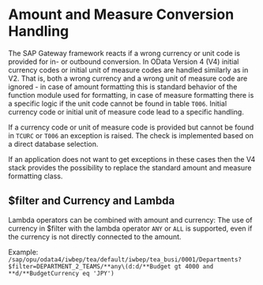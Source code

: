 <!-- loio1d821f43af124e89b6027ae253ac624e -->

# Amount and Measure Conversion Handling

The SAP Gateway framework reacts if a wrong currency or unit code is provided for in- or outbound conversion. In OData Version 4 \(V4\) initial currency codes or initial unit of measure codes are handled similarly as in V2. That is, both a wrong currency and a wrong unit of measure code are ignored - in case of amount formatting this is standard behavior of the function module used for formatting, in case of measure formatting there is a specific logic if the unit code cannot be found in table `T006`. Initial currency code or initial unit of measure code lead to a specific handling.

If a currency code or unit of measure code is provided but cannot be found in `TCURC` or `T006` an exception is raised. The check is implemented based on a direct database selection.

If an application does not want to get exceptions in these cases then the V4 stack provides the possibility to replace the standard amount and measure formatting class.



<a name="loio1d821f43af124e89b6027ae253ac624e__section_imx_gvc_pdb"/>

## $filter and Currency and Lambda

Lambda operators can be combined with amount and currency: The use of currency in $filter with the lambda operator `ANY` or `ALL` is supported, even if the currency is not directly connected to the amount.

Example: `/sap/opu/odata4/iwbep/tea/default/iwbep/tea_busi/0001/Departments?$filter=DEPARTMENT_2_TEAMS/**any\(d:d/**Budget gt 4000 and **d/**BudgetCurrency eq 'JPY')`

